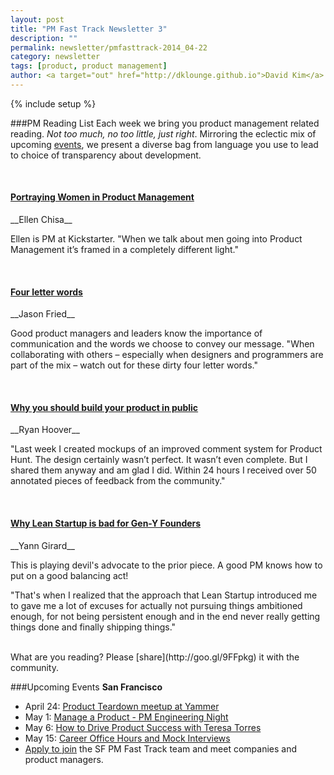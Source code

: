 ```yaml
---
layout: post
title: "PM Fast Track Newsletter 3"
description: ""
permalink: newsletter/pmfasttrack-2014_04-22
category: newsletter
tags: [product, product management]
author: <a target="out" href="http://dklounge.github.io">David Kim</a>
---
```

{% include setup %}

###PM Reading List
Each week we bring you product management related reading. _Not too much, no too little, just right_. Mirroring the eclectic mix of upcoming [events](http://meetup.com/productmanagementfasttrack), we present a diverse bag from language you use to lead to choice of transparency about development.

<br />

<h4><a target="out" href="http://blog.ellenchisa.com/2014/04/06/portraying-women-in-product-management/">Portraying Women in Product Management</a></h4>
__Ellen Chisa__

Ellen is PM at Kickstarter. "When we talk about men going into Product Management it’s framed in a completely different light."

<br />
<h4><a target="out" href="http://signalvnoise.com/posts/439-four-letter-words">Four letter words</a></h4>
__Jason Fried__

Good product managers and leaders know the importance of communication and the words we choose to convey our message. "When collaborating with others – especially when designers and programmers are part of the mix – watch out for these dirty four letter words."

<br />
<h4><a target="out" href="http://thenextweb.com/dd/2014/04/21/build-product-public/">Why you should build your product in public</a></h4>
__Ryan Hoover__

"Last week I created mockups of an improved comment system for Product Hunt. The design certainly wasn’t perfect. It wasn’t even complete. But I shared them anyway and am glad I did. Within 24 hours I received over 50 annotated pieces of feedback from the community."

<br />
<h4><a target="out" href="http://yanngirard.typepad.com/yanns_blog/2014/01/why-lean-startup-is-bad-for-gen-y-founders.html">Why Lean Startup is bad for Gen-Y Founders</a></h4>
__Yann Girard__

This is playing devil\'s advocate to the prior piece. A good PM knows how to put on a good balancing act!

"That's when I realized that the approach that Lean Startup introduced me to gave me a lot of excuses for actually not pursuing things ambitioned enough, for not being persistent enough and in the end never really getting things done and finally shipping things."

<br />
What are you reading? Please [share](http://goo.gl/9FFpkg) it with the community.

###Upcoming Events
__San Francisco__

* April 24: [Product Teardown meetup at Yammer](http://goo.gl/KvYIvQ)
* May 1: [Manage a Product - PM Engineering Night](http://goo.gl/yPBJrZ)
* May 6: [How to Drive Product Success with Teresa Torres](http://goo.gl/r7QTvw)
* May 15: [Career Office Hours and Mock Interviews](http://goo.gl/JwRSFF)
* [Apply to join](http://goo.gl/PDWGRI) the SF PM Fast Track team and meet companies and product managers.
